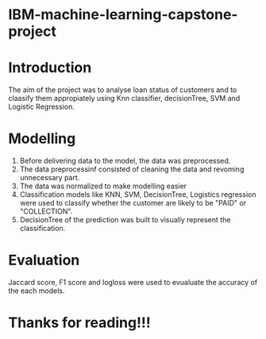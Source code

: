 # IBM-machine-learning-capstone-project

# Introduction
The aim of the project was to analyse loan status of customers and to claasify them appropiately using Knn classifier, decisionTree, SVM and Logistic Regression.

# Modelling
1. Before delivering data to the model, the data was preprocessed.
2. The data preprocessinf consisted of cleaning the data and revoming unnecessary part.
3. The data was normalized to make modelling easier
4. Classification models like KNN, SVM, DecisionTree, Logistics regression were used to classify whether the customer are likely to be "PAID" or "COLLECTION".
5. DecisionTree of the prediction was built to visually represent the classification.

# Evaluation
Jaccard score, F1 score and logloss were used to evualuate the accuracy of the each models.

# Thanks for reading!!!
